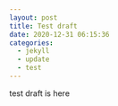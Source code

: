 ```yaml
---
layout: post
title: Test draft
date: 2020-12-31 06:15:36
categories:
  - jekyll
  - update
  - test
---
```


test draft is here
